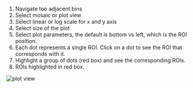 1. Navigate too adjacent bins
2. Select mosaic or plot view
3. Select linear or log scale for x and y axis
4. Select size of the plot
5. Select plot parameters, the default is bottom vs left, which is the ROI position.
6. Each dot represents a single ROI. Click on a dot to see the ROI that corresponds with it.
7. Highlight a group of dots (red box) and see the corresponding ROIs.
8. ROIs highlighted in red box.

![plot view](https://cloud.githubusercontent.com/assets/14059636/11193763/71c903e6-8c76-11e5-8162-638183cbcbc8.png)